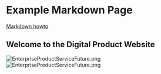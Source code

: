 # Example Markdown Page

[Markdown howto](https://csc-docs.azurewebsites.net/csc-docs/HowTo-Markdown.html)

## Welcome to the Digital Product Website

![EnterpriseProductServiceFuture.png](/images/digitalservicefabric-96.png)
![EnterpriseProductServiceFuture.png](/images/opendataplatform-96.png)
